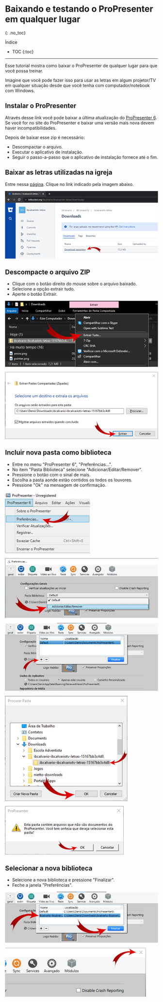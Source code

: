 # Baixando e testando o ProPresenter em qualquer lugar

{: .no_toc}

Índice
* TOC
{:toc}
---

Esse tutorial mostra como baixar o ProPresenter de qualquer lugar para que você possa treinar.

Imagine que você pode fazer isso para usar as letras em algum projetor/TV em qualquer situação desde que você tenha com computador/notebook com Windows.

## Instalar o ProPresenter

Através desse link você pode baixar a última atualização do [ProPresenter 6](https://renewedvision.com/downloads/pc/ProPresenter6_Win_6162.zip).
Se você for no site do ProPresenter e baixar uma versão mais nova devem haver incompatibilidades.

Depois de baixar esse zip é necessário:
- Descompactar o arquivo.
- Executar o aplicativo de instalação.
- Seguir o passo-a-passo que o aplicativo de instalação fornece até o fim.

## Baixar as letras utilizadas na igreja

Entre nessa [página](https://bitbucket.org/ibcalvario/ibcalvariotv-letras/downloads/).
Clique no link indicado pela imagem abaixo.

![Baixar arquivo ZIP com as letras dos louvores](baixar-zip-letras.png)

## Descompacte o arquivo ZIP

- Clique com o botão direito do mouse sobre o arquivo baixado.
- Selecione a opção extrair tudo.
- Aperte o botão Extrair.

![Acionando o menu Extrair Tudo](descompactar-zip-menu-extrair-tudo.png)

![Apertar o botão Extrair](descompactar-zip-botao-extrair.png)

## Incluir nova pasta como biblioteca

- Entre no menu "ProPresenter 6", "Preferências...".
- No item "Pasta Biblioteca" selecione "Adicionar/Editar/Remover".
- Pressione o botão com o sinal de mais.
- Escolha a pasta aonde estão contidos os todos os louvores.
- Pressione "Ok" na mensagem de confirmação.

![Acionar o menu Preferências](menu-preferencias.png)

![Abra o gerenciador de bibliotecas](abrir-gerenciador-bibliotecas.png)

![Crie uma nova biblioteca](criar-nova-biblioteca.png)

![Escolha a pasta aonde estão os louvores](escolher-a-pasta.png)

![Pressione Ok na mensagem de confirmação](confirmar-pasta-propresenter.png)

## Selecionar a nova biblioteca
- Selecione a nova biblioteca e pressione "Finalizar".
- Feche a janela "Preferências".

![Selecione a nova biblioteca e pressione Finalizar](selecionar-nova-biblioteca.png)

![Feche a janela Preferências](fechar-janela-preferencias.png)